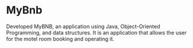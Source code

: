 # MyBnb
Developed MyBNB, an application using Java, Object-Oriented Programming, and data structures. It is an application that allows the user for the motel room booking and operating it.

